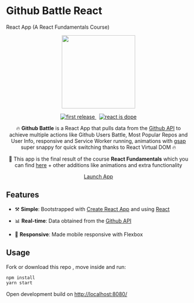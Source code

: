 # Github Battle React
React App (A React Fundamentals Course)

<!---  LOGO   -->
<div align="center">
<p>
<img src="./public/favicon.png" width="200"/>
</p>


<!---  SHIELDS   -->
<p>
<a href="">
  <img alt="first release" src="https://img.shields.io/badge/release-v1.0-brightgreen.svg" />
</a>
&nbsp
<a href="">
  <img alt="react is dope" src="https://img.shields.io/badge/React-is%20dope%20%E2%AD%90-00D8FF.svg" />
</a>


</p>

🔥 __Github Battle__ is a React App that pulls data  from the [Github API](https://developer.github.com/v3/) to achieve multiple actions like Github Users Battle, Most Popular Repos and User Info, responsive and Service Worker running, animations with [gsap](https://greensock.com/gsap) super snappy for quick switching thanks to React Virtual DOM 🔥

📖 This app is the final result of the course __React Fundamentals__ which you can find [here](https://learn.tylermcginnis.com) + other additions like animations and extra functionality

<p><a href="http://github-react-battle.surge.sh/" class="btn btn-primary btn-md">Launch App</a></p>
</div>

## Features

* ⚒️ __Simple__: Bootstrapped with [Create React App](https://github.com/facebookincubator/create-react-app) and using [React](https://facebook.github.io/react/)

* 📊 __Real-time__: Data obtained from the [Github API](https://developer.github.com/v3/)

* 📱 __Responsive__: Made mobile responsive with Flexbox


## Usage

Fork or download this repo , move inside and run:

```javascript
npm install
yarn start
```
Open development build on [http://localhost:8080/](http://localhost:8080/)
